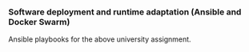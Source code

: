 ### Software deployment and runtime adaptation (Ansible and Docker Swarm)

Ansible playbooks for the above university assignment.

